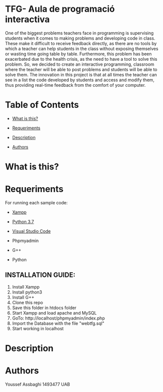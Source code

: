 # TFG- Aula de programació interactiva

One of the biggest problems teachers face in programming is supervising students when it comes to making problems and developing code in class. These make it difficult to receive feedback directly, as there are no tools by which a teacher can help students in the class without exposing themselves or wasting time going table by table. Furthermore, this problem has been exacerbated due to the health crisis, as the need to have a tool to solve this problem. So, we decided to create an interactive programming, classroom where the teacher will be able to post problems and students will be able to solve them. The innovation in this project is that at all times the teacher can see in a list the code developed by students and access and modify them, thus providing real-time feedback from the comfort of your computer.

# Table of Contents
 

   * [What is this?](#1)
   * [Requeriments](#R)
   * [Description](#2)

   * [Authors](#6)



# What is this? <a name="1"></a>


# Requeriments <a name="R"></a>
For running each sample code:

- <a href="https://www.apachefriends.org/es/index.html">Xampp</a>
- <a href="https://www.python.org/downloads/">Python 3.7</a>

- <a href="https://numpy.org/install/">Visual Studio Code</a>

- Phpmyadmin
- G++

- Python


## INSTALLATION GUIDE:
1. Install Xampp
2. Install python3
3. Install G++
4. Clone this repo
5. Save this folder in htdocs folder
6. Start Xampp and load apache and MySQL
7. GoTo: http://localhost/phpmyadmin/index.php
8. Import the Database with the file "webtfg.sql"
9. Start working in localhost


# Description <a name="2"></a>
 





# Authors <a name="6"></a>
Youssef Assbaghi 1493477 UAB
